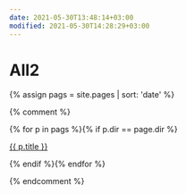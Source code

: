 ```yaml
---
date: 2021-05-30T13:48:14+03:00
modified: 2021-05-30T14:28:29+03:00
---
```


# All2

{% assign pags = site.pages | sort: 'date' %}

{% comment %}
<div id="navigation">
{% for p in pags %}{% if p.dir == page.dir %}
<p><a href="{{ p.url }}">{{ p.title }}</a> </p>
{% endif %}{% endfor %}
</div>

{% endcomment %}
